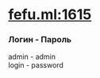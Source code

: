 # [fefu.ml:1615](http://fefu.ml:1615)
<h3> Логин - Пароль </h3>
admin - admin
<br>
login - password
